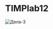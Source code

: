 # TIMPlab12
![Дела-3](https://github.com/183894944iri/TIMPlab12/assets/113174903/71c57c6c-320d-4615-bba2-4bb0d1f9ec67)
